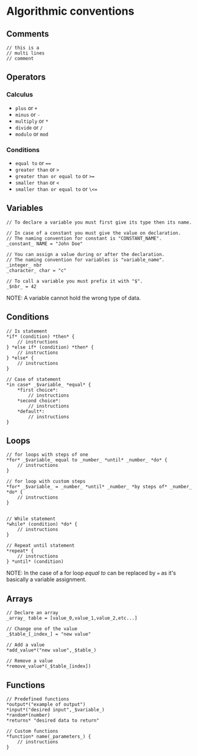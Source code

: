 # Algorithmic conventions

## Comments

````JS
// this is a
// multi lines
// comment
````

## Operators

### Calculus

* `plus` or `+`
* `minus` or `-`
* `multiply` or `*`
* `divide` or `/`
* `modulo` or `mod`

### Conditions

* `equal to` or `==`
* `greater than` or `>`
* `greater than or equal to` or `>=`
* `smaller than` or `<`
* `smaller than or equal to` or `\<=`

## Variables

````JS
// To declare a variable you must first give its type then its name.

// In case of a constant you must give the value on declaration.
// The naming convention for constant is "CONSTANT_NAME".
_constant_ NAME = "John Doe"

// You can assign a value during or after the declaration.
// The naming convention for variables is "variable_name".
_integer_ nbr
_character_ char = "c"

// To call a variable you must prefix it with "$".
_$nbr_ = 42
````

NOTE: A variable cannot hold the wrong type of data.

## Conditions

````JS
// Is statement
*if* (condition) *then* {
	// instructions
} *else if* (condition) *then* {
	// instructions
} *else* {
	// instructions
}

// Case of statement
*in case* _$variable_ *equal* {
	*first choice*:
		// instructions
	*second choice*:
		// instructions
	*default*:
		// instructions
}
````

## Loops

````JS
// for loops with steps of one
*for* _$variable_ equal to _number_ *until* _number_ *do* {
	// instructions	
}

// for loop with custom steps
*for* _$variable_ = _number_ *until* _number_ *by steps of* _number_ *do* {
	// instructions	
}


// While statement
*while* (condition) *do* {
	// instructions
}

// Repeat until statement
*repeat* {
	// instructions
} *until* (condition)
````

NOTE: In the case of a for loop *equal to* can be replaced by `=` as it's
basically a variable assignment.

## Arrays

````JS
// Declare an array
_array_ table = [value_0,value_1,value_2,etc...]

// Change one of the value
_$table_[_index_] = "new value"

// Add a value
*add_value*("new value",_$table_)

// Remove a value
*remove_value*(_$table_[index])
````

## Functions

````JS
// Predefined functions
*output*("example of output")
*input*("desired input",_$variable_)
*random*(number)
*returns* "desired data to return"

// Custom functions
*function* name(_parameters_) {
	// instructions
}
````
